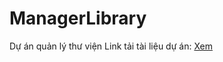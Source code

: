 # ManagerLibrary
Dự án quản lý thư viện
Link tải tài liệu dự án: <a href="[https://1drv.ms/w/s!AnXHYPpM_SqKgek3_TcwSQtfMJQiTA?e=n6GUpH](https://acrobat.adobe.com/id/urn:aaid:sc:AP:baa10abb-aff6-4fd0-8e3e-fe05dce39870)https://acrobat.adobe.com/id/urn:aaid:sc:AP:baa10abb-aff6-4fd0-8e3e-fe05dce39870">Xem</a>
